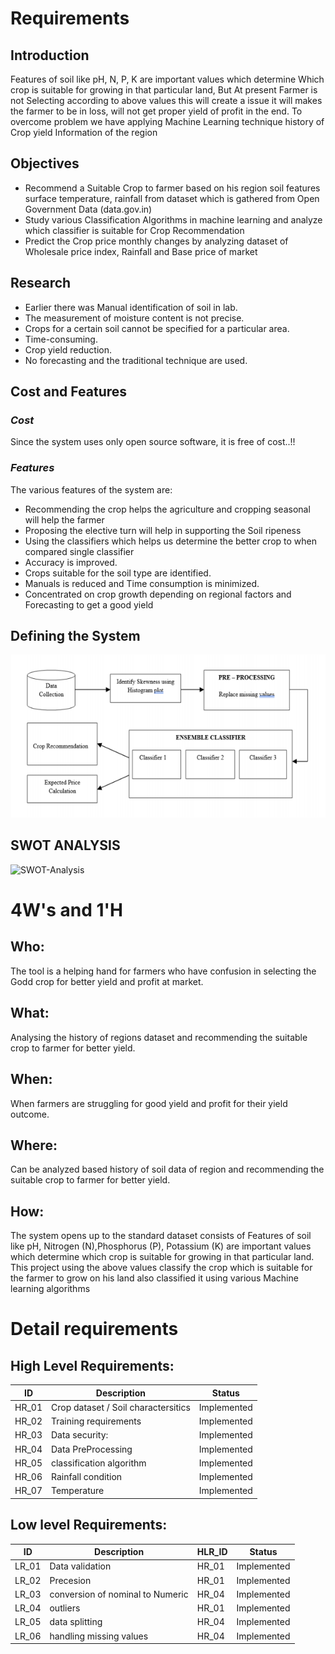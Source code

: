 # Requirements

## Introduction
Features of soil like pH, N, P, K are important values which determine Which
crop is suitable for growing in that particular land, But At present Farmer is not
Selecting according to above values this will create a issue it will makes the farmer
to be in loss, will not get proper yield of profit in the end. To overcome problem
we have applying Machine Learning technique history of Crop yield Information
of the region
## Objectives
* Recommend a Suitable Crop to farmer based on his region soil features surface temperature, rainfall from dataset which is gathered from Open Government Data (data.gov.in)
* Study various Classification Algorithms in machine learning and analyze
which classifier is suitable for Crop Recommendation
* Predict the Crop price monthly changes by analyzing dataset of Wholesale
price index, Rainfall and Base price of market

## Research
* Earlier there was Manual identification of soil in lab.
* The measurement of moisture content is not precise.
* Crops for a certain soil cannot be specified for a particular area.
* Time-consuming.
* Crop yield reduction.
* No forecasting and the traditional technique are used.


## Cost and Features
### *Cost*
Since the system uses only open source software, it is free of cost..!!



### *Features*
The various features of the system are:
* Recommending the crop helps the agriculture and cropping seasonal will
help the farmer
* Proposing the elective turn will help in supporting the Soil ripeness
* Using the classifiers which helps us determine the better crop to when compared single classifier
* Accuracy is improved.
* Crops suitable for the soil type are identified.
*  Manuals is reduced and Time consumption is minimized.
* Concentrated on crop growth depending on regional factors and Forecasting to get a good yield

## Defining the System
![System-Diagram](https://github.com/nithinramesh67/SDLC_CropRecommendation/blob/main/1_Requirements/architecture.PNG)
    
## SWOT ANALYSIS
![SWOT-Analysis](https://github.com/Sanchana-2k/LTTS_C_MiniProject/blob/6f6972167470b4b186e9995b7a6647f3f8c7cbd5/1_Requirements/swot%20analysis.jpg)

# 4W&#39;s and 1&#39;H

## Who:

The tool is a helping hand for farmers who have confusion in selecting the Godd crop for better yield and profit at market.

## What:

Analysing the history of regions dataset and recommending the suitable crop to farmer for better yield.

## When:

When farmers are struggling for good yield and profit for their yield outcome. 

## Where:

Can be analyzed based  history of soil data of region and recommending the suitable crop to farmer for better yield.

## How:

The system opens up to the standard dataset consists of Features of soil like pH, Nitrogen
(N),Phosphorus (P), Potassium (K) are important values which determine which
crop is suitable for growing in that particular land. This project using the above
values classify the crop which is suitable for the farmer to grow on his land also
classified it using various Machine learning algorithms

# Detail requirements
## High Level Requirements:

|      ID          |Description                          |Status                         |
|----------------|-------------------------------|-----------------------------|
|HR_01|Crop dataset / Soil charactersitics|Implemented|
|HR_02|Training requirements |Implemented|
|HR_03|Data security:|Implemented|
|HR_04|Data PreProcessing|Implemented|
|HR_05|classification algorithm |Implemented|
|HR_06|Rainfall condition|Implemented|
|HR_07|Temperature|Implemented|



##  Low level Requirements:
|      ID          |Description                          |  HLR_ID  |Status               |
|----------------|-------------------------------|----------|-----------------------------|
|LR_01|Data validation |HR_01|Implemented|
|LR_02|Precesion|HR_01|Implemented|
|LR_03|conversion of nominal to Numeric|HR_04|Implemented|
|LR_04|outliers|HR_01|Implemented|
|LR_05|data splitting|HR_04|Implemented|
|LR_06|handling missing values|HR_04|Implemented|


